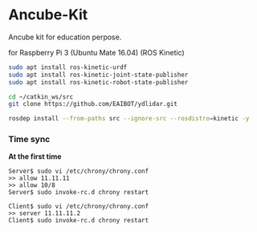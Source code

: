 # Ancube-Kit

Ancube kit for education perpose.

for Raspberry Pi 3 (Ubuntu Mate 16.04) (ROS Kinetic)

```bash
sudo apt install ros-kinetic-urdf
sudo apt install ros-kinetic-joint-state-publisher
sudo apt install ros-kinetic-robot-state-publisher
```

```bash
cd ~/catkin_ws/src
git clone https://github.com/EAIBOT/ydlidar.git
```

```bash
rosdep install --from-paths src --ignore-src --rosdistro=kinetic -y
```

### Time sync

__At the first time__
```
Server$ sudo vi /etc/chrony/chrony.conf
>> allow 11.11.11
>> allow 10/8
Server$ sudo invoke-rc.d chrony restart

Client$ sudo vi /etc/chrony/chrony.conf
>> server 11.11.11.2
Client$ sudo invoke-rc.d chrony restart


```